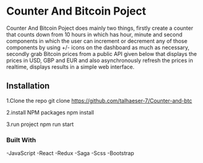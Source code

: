# Counter And Bitcoin Poject

Counter And Bitcoin Poject does mainly two things, firstly create a counter that counts down from 10 hours in
which has hour, minute and second components in which the user can increment or decrement any of
those components by using +/- icons on the dashboard as much as necessary, secondly grab Bitcoin
prices from a public API given below that displays the prices in USD, GBP and EUR and also
asynchronously refresh the prices in realtime, displays results in a simple web interface.

## Installation

1.Clone the repo
  git clone https://github.com/talhaeser-7/Counter-and-btc

2.install NPM packages
  npm install

3.run project
  npm run start

### Built With
  -JavaScript
  -React
  -Redux
  -Saga
  -Scss
  -Bootstrap


